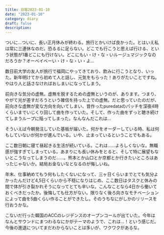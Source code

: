 ```yaml
---
title: 日報2023-01-10
date: "2023-01-10"
category: diary
draft: false
description:
---
```


ついに…ついに、長い正月休みが終わる。旅行とかいけば良かった。とはいえ私は常に三連休なのだ。恐るるに足らない。どこでも行こうと思えば行ける、という状態が1番どこにも行けない。どこにもい・け・な・いルージュマジックなのだろうか？オーベイベーい・け・な・い・よ…

数日前大学の友人が旅行で福岡にやってきており、飲みに行こうとなり、いった。新年明けてから初めて人と話し、元気をもらった！ありがたいことですね。やはり人と話さなければおしまいになってしまう。

前向きな気分の虚無。虚無を脱するための虚無というのが、あります。つまり、やがて光が差すだろうという確信を持った上での虚無。だと思っていたのだが、前向きな虚無が変な方向を向いてしまい、昔作ったpuredataのパッチを深夜4時くらいまでいじくり回して曲を作っていた。そして、作った曲をずっと聴き続けてしまうループに陥ってしまった。なんなんだこれは…

そういえば今朝発注していた基板が届いた。何かをオーダーしている時、私は何もしていないが何かが進んでいる。いや、止まっているということでもある。

ここ数日朝に寝て昼起きる生活が続いている。これは……よろしくないな。無職感が強すぎてしまっている。あまりにも長い休みをとると、そして特に展望もないとこうなってしまうのだ……。熊本とか山口とか京都とか行きたいところはあったじゃないか。結局お金ないなとなるのが悔しいね。

年末、仕事納めてもう何もしたくないになって、三ヶ日くらいまでとても気分よかったんだけど4,5日くらいから不穏になりはじめ、ここ数日はタスクと休みの間で体が引き裂かれそうになってとても辛いな。こんなことなら4日から働いておくべきだったか。後悔しても仕方がない。限りなく後ろ向きなモチベーションによって曲を5曲くらい作ることができたし。そのうちなにがしかのリリースを行おうかな。

こないだ行った韓国のACCのレジデンスのオープンコールが出ていた。今年はなんとサウンドにまつわるなにかがテーマのようで、これは…！という感じだ。今後の進退についてまだわからないことは多いが、ワクワクがあるな。


